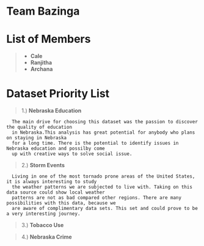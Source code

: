 # Team Bazinga

# List of Members

> * **Cale**
> * **Ranjitha**
> * **Archana**

# Dataset Priority List

> 1.) **Nebraska Education** 

      The main drive for choosing this dataset was the passion to discover the quality of education 
      in Nebraska.This analysis has great potential for anybody who plans on staying in Nebraska 
      for a long time. There is the potential to identify issues in Nebraska education and possilby come 
      up with creative ways to solve social issue.
      
> 2.) **Storm Events**

      Living in one of the most tornado prone areas of the United States, it is always interesting to study 
      the weather patterns we are subjected to live with. Taking on this data source could show local weather 
      patterns are not as bad compared other regions. There are many possibilities with this data, because we 
      are aware of complimentary data sets. This set and could prove to be a very interesting journey.
      
> 3.) **Tobacco Use**

> 4.) **Nebraska Crime**

